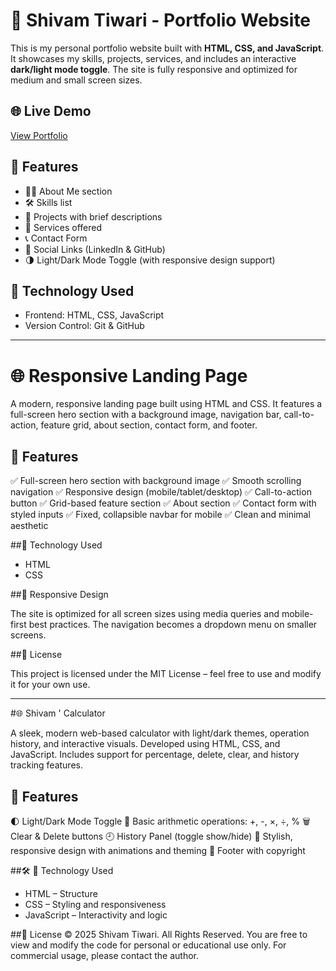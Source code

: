 # 💼 Shivam Tiwari - Portfolio Website


This is my personal portfolio website built with **HTML, CSS, and JavaScript**. It showcases my skills, projects, services, and includes an interactive **dark/light mode toggle**. The site is fully responsive and optimized for medium and small screen sizes.

## 🌐 Live Demo
[View Portfolio](https://panditshivamportfolio.netlify.app/)  

## 📌 Features

- 🧑‍💻 About Me section
- 🛠️ Skills list
- 📂 Projects with brief descriptions
- 💼 Services offered
- 📞 Contact Form
- 🔗 Social Links (LinkedIn & GitHub)
- 🌗 Light/Dark Mode Toggle (with responsive design support)

## 🔧 Technology Used

- Frontend: HTML, CSS, JavaScript
- Version Control: Git & GitHub


----------------------------------------------------------------------------------------------------------------------------------------------------------------------------------------------------------------------------------------------------------------------------------------------------------------------

 # 🌐 Responsive Landing Page


A modern, responsive landing page built using HTML and CSS. It features a full-screen hero section with a background image, navigation bar, call-to-action, feature grid, about section, contact form, and footer.


## 📌 Features

✅ Full-screen hero section with background image
✅ Smooth scrolling navigation
✅ Responsive design (mobile/tablet/desktop)
✅ Call-to-action button
✅ Grid-based feature section
✅ About section
✅ Contact form with styled inputs
✅ Fixed, collapsible navbar for mobile
✅ Clean and minimal aesthetic


##🧠  Technology Used
- HTML
- CSS

##📱 Responsive Design

The site is optimized for all screen sizes using media queries and mobile-first best practices. The navigation becomes a dropdown menu on smaller screens.

##📄 License

This project is licensed under the MIT License – feel free to use and modify it for your own use.


----------------------------------------------------------------------------------------------------------------------------------------------------------------------------------------------------------------------------------------------------------------------------------------------------------------------


 #🌐 Shivam ' Calculator


A sleek, modern web-based calculator with light/dark themes, operation history, and interactive visuals. Developed using HTML, CSS, and JavaScript. Includes support for percentage, delete, clear, and history tracking features.

## 📌 Features

🌓 Light/Dark Mode Toggle
🧮 Basic arithmetic operations: +, -, ×, ÷, %
🗑️ Clear & Delete buttons
🕘 History Panel (toggle show/hide)
🎨 Stylish, responsive design with animations and theming
📜 Footer with copyright


##🛠️  🔧 Technology Used

- HTML – Structure
- CSS – Styling and responsiveness
- JavaScript – Interactivity and logic

##🔐 License
© 2025 Shivam Tiwari. All Rights Reserved.
You are free to view and modify the code for personal or educational use only. For commercial usage, please contact the author.

